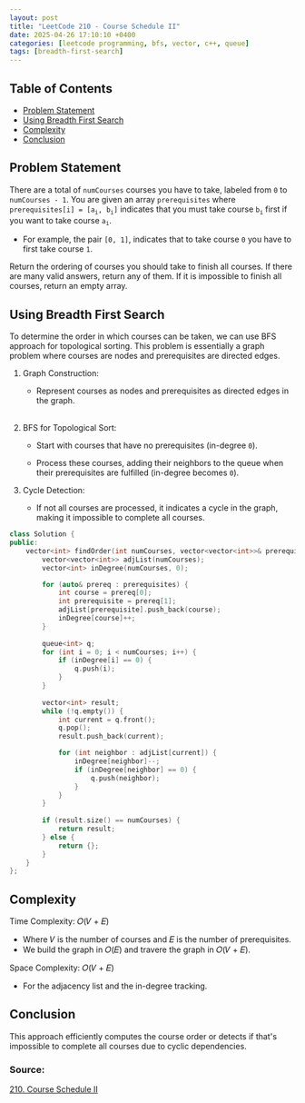 ```yaml
---
layout: post
title: "LeetCode 210 - Course Schedule II"
date: 2025-04-26 17:10:10 +0400
categories: [leetcode programming, bfs, vector, c++, queue]
tags: [breadth-first-search]
---
```

## Table of Contents
- [Problem Statement](#problem-statement)
- [Using Breadth First Search](#using-breadth-first-search)
- [Complexity](#complexity)
- [Conclusion](#conclusion)


## Problem Statement
There are a total of `numCourses` courses you have to take, labeled from `0` to `numCourses - 1`. 
You are given an array `prerequisites` where `prerequisites[i] = [a`<sub>`i`</sub>`, b`<sub>`i`</sub>`]` indicates that you must take course `b`<sub>`i`</sub> first if you want to take course `a`<sub>`i`</sub>.
- For example, the pair `[0, 1]`, indicates that to take course `0` you have to first take 
course `1`.

Return the ordering of courses you should take to finish all courses. If there are many valid 
answers, return any of them. If it is impossible to finish all courses, return an empty array.

## Using Breadth First Search

To determine the order in which courses can be taken, we can use BFS approach for topological sorting. This problem is essentially a graph problem where courses are nodes and prerequisites are directed edges.

1. Graph Construction:

    - Represent courses as nodes and prerequisites as directed edges in the graph.
<br><br>
2. BFS for Topological Sort:  

    - Start with courses that have no prerequisites (in-degree `0`).

    - Process these courses, adding their neighbors to the queue when their prerequisites are fulfilled (in-degree becomes `0`).

3. Cycle Detection:

    - If not all courses are processed, it indicates a cycle in the graph, making it impossible to complete all courses.

```cpp
class Solution {
public:
    vector<int> findOrder(int numCourses, vector<vector<int>>& prerequisites) {
        vector<vector<int>> adjList(numCourses);
        vector<int> inDegree(numCourses, 0);

        for (auto& prereq : prerequisites) {
            int course = prereq[0];
            int prerequisite = prereq[1];
            adjList[prerequisite].push_back(course);
            inDegree[course]++;
        }
            
        queue<int> q;
        for (int i = 0; i < numCourses; i++) {
            if (inDegree[i] == 0) {
                q.push(i);
            }
        }
            
        vector<int> result;
        while (!q.empty()) {
            int current = q.front();
            q.pop();
            result.push_back(current);

            for (int neighbor : adjList[current]) {
                inDegree[neighbor]--;
                if (inDegree[neighbor] == 0) {
                    q.push(neighbor);
                }
            }
        }
            
        if (result.size() == numCourses) {
            return result;
        } else {
            return {};
        }
    }
};
```

## Complexity
Time Complexity: 𝑂(𝑉 + 𝐸) 
- Where 𝑉 is the number of courses and 𝐸 is the number of prerequisites. 
- We build the graph in 𝑂(𝐸) and travere the graph in 𝑂(𝑉 + 𝐸).

Space Complexity: 𝑂(𝑉 + 𝐸) 
- For the adjacency list and the in-degree tracking.

## Conclusion
This approach efficiently computes the course order or detects if that's impossible to complete all courses due to cyclic dependencies.
### Source:
[210. Course Schedule II](https://leetcode.com/problems/course-schedule-ii/description/)
